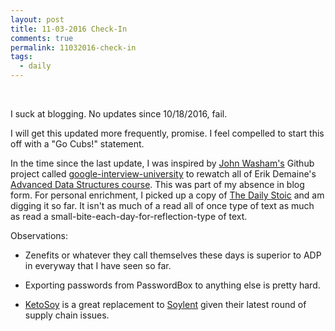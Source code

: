 ```yaml
---
layout: post
title: 11-03-2016 Check-In
comments: true
permalink: 11032016-check-in
tags:
  - daily
---
```


&nbsp;

I suck at blogging.  No updates since 10/18/2016, fail.

I will get this updated more frequently, promise.  I feel compelled to start 
this off with a "Go Cubs!" statement.  

In the time since the last update, I was inspired by [John Washam's](https://github.com/jwasham) Github project 
called [google-interview-university](https://github.com/jwasham/google-interview-university) to rewatch all of 
Erik Demaine's [Advanced Data Structures course](http://courses.csail.mit.edu/6.851/).  This was part of my absence in 
blog form.  For personal enrichment, I picked up a copy of [The Daily Stoic](http://amzn.to/2flGEBI) and am digging it so far.  It 
isn't as much of a read all of once type of text as much as read a small-bite-each-day-for-reflection-type of text.

Observations:

  * Zenefits or whatever they call themselves these days is superior to ADP in everyway that I have seen so far.

  * Exporting passwords from PasswordBox to anything else is pretty hard.

  * [KetoSoy](http://amzn.to/2eseZkX) is a great replacement to [Soylent](http://amzn.to/2eiBKnY) given 
  their latest round of supply chain issues.



